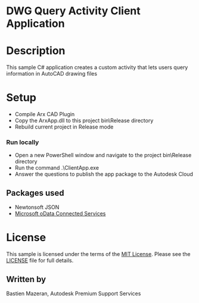 # DWG Query Activity Client Application

# Description

This sample C# application creates a custom activity that lets users query information in AutoCAD drawing files 

# Setup

- Compile Arx CAD Plugin
- Copy the ArxApp.dll to this project bin\Release directory
- Rebuild current project in Release mode


### Run locally

- Open a new PowerShell window and navigate to the project bin\Release directory
- Run the command .\ClientApp.exe
- Answer the questions to publish the app package to the Autodesk Cloud

## Packages used

- Newtonsoft JSON
- [Microsoft oData Connected Services](https://marketplace.visualstudio.com/items?itemName=laylaliu.ODataConnectedService)

# License

This sample is licensed under the terms of the [MIT License](http://opensource.org/licenses/MIT).
Please see the [LICENSE](LICENSE) file for full details.

## Written by
Bastien Mazeran, Autodesk Premium Support Services

